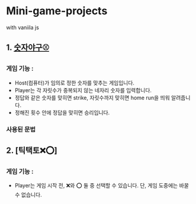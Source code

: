 # Mini-game-projects
with vaniila js


## 1. [숫자야구⚾](https://github.com/youjinDev/Mini-game-project/tree/main/1.%20%EC%88%AB%EC%9E%90%EC%95%BC%EA%B5%AC)
### 게임 기능 :
- Host(컴퓨터)가 임의로 정한 숫자를 맞추는 게임입니다.
- Player는 각 자릿수가 중복되지 않는 네자리 숫자를 입력합니다.
- 정답와 같은 숫자를 맞히면 strike, 자릿수까지 맞히면 home run을 띄워 알려줍니다.
- 정해진 횟수 안에 정답을 맞히면 승리입니다.

### 사용된 문법

## 2. [틱택토❌⭕]
### 게임 기능 :
- Player는 게임 시작 전, ❌와 ⭕ 둘 중 선택할 수 있습니다. 단, 게임 도중에는 바꿀 수 없습니다.

